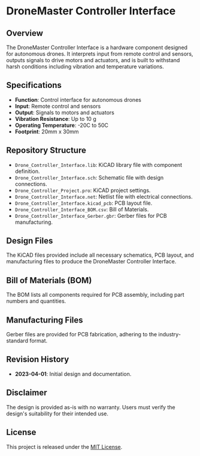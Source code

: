 # DroneMaster Controller Interface

## Overview
The DroneMaster Controller Interface is a hardware component designed for autonomous drones. It interprets input from remote control and sensors, outputs signals to drive motors and actuators, and is built to withstand harsh conditions including vibration and temperature variations.

## Specifications
- **Function**: Control interface for autonomous drones
- **Input**: Remote control and sensors
- **Output**: Signals to motors and actuators
- **Vibration Resistance**: Up to 10 g
- **Operating Temperature**: -20C to 50C
- **Footprint**: 20mm x 30mm

## Repository Structure
- `Drone_Controller_Interface.lib`: KiCAD library file with component definition.
- `Drone_Controller_Interface.sch`: Schematic file with design connections.
- `Drone_Controller_Project.pro`: KiCAD project settings.
- `Drone_Controller_Interface.net`: Netlist file with electrical connections.
- `Drone_Controller_Interface.kicad_pcb`: PCB layout file.
- `Drone_Controller_Interface_BOM.csv`: Bill of Materials.
- `Drone_Controller_Interface_Gerber.gbr`: Gerber files for PCB manufacturing.

## Design Files
The KiCAD files provided include all necessary schematics, PCB layout, and manufacturing files to produce the DroneMaster Controller Interface.

## Bill of Materials (BOM)
The BOM lists all components required for PCB assembly, including part numbers and quantities.

## Manufacturing Files
Gerber files are provided for PCB fabrication, adhering to the industry-standard format.

## Revision History
- **2023-04-01**: Initial design and documentation.

## Disclaimer
The design is provided as-is with no warranty. Users must verify the design's suitability for their intended use.

## License
This project is released under the [MIT License](LICENSE.md).

